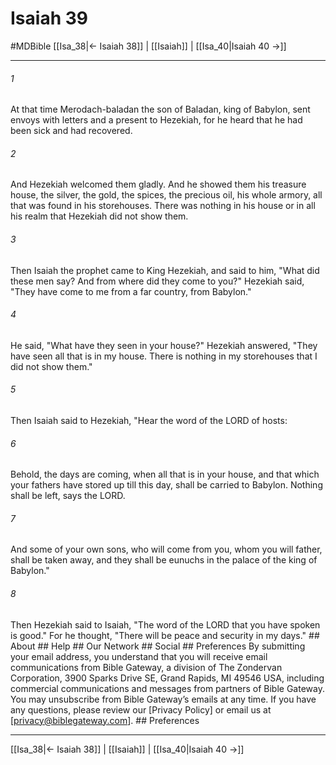 # Isaiah 39
#MDBible
[[Isa_38|← Isaiah 38]] | [[Isaiah]] | [[Isa_40|Isaiah 40 →]]

***


###### 1 
At that time Merodach-baladan the son of Baladan, king of Babylon, sent envoys with letters and a present to Hezekiah, for he heard that he had been sick and had recovered. 

###### 2 
And Hezekiah welcomed them gladly. And he showed them his treasure house, the silver, the gold, the spices, the precious oil, his whole armory, all that was found in his storehouses. There was nothing in his house or in all his realm that Hezekiah did not show them. 

###### 3 
Then Isaiah the prophet came to King Hezekiah, and said to him, "What did these men say? And from where did they come to you?" Hezekiah said, "They have come to me from a far country, from Babylon." 

###### 4 
He said, "What have they seen in your house?" Hezekiah answered, "They have seen all that is in my house. There is nothing in my storehouses that I did not show them." 

###### 5 
Then Isaiah said to Hezekiah, "Hear the word of the LORD of hosts: 

###### 6 
Behold, the days are coming, when all that is in your house, and that which your fathers have stored up till this day, shall be carried to Babylon. Nothing shall be left, says the LORD. 

###### 7 
And some of your own sons, who will come from you, whom you will father, shall be taken away, and they shall be eunuchs in the palace of the king of Babylon." 

###### 8 
Then Hezekiah said to Isaiah, "The word of the LORD that you have spoken is good." For he thought, "There will be peace and security in my days." ## About ## Help ## Our Network ## Social ## Preferences By submitting your email address, you understand that you will receive email communications from Bible Gateway, a division of The Zondervan Corporation, 3900 Sparks Drive SE, Grand Rapids, MI 49546 USA, including commercial communications and messages from partners of Bible Gateway. You may unsubscribe from Bible Gateway&rsquo;s emails at any time. If you have any questions, please review our [Privacy Policy] or email us at [privacy@biblegateway.com]. ## Preferences

***

[[Isa_38|← Isaiah 38]] | [[Isaiah]] | [[Isa_40|Isaiah 40 →]]
